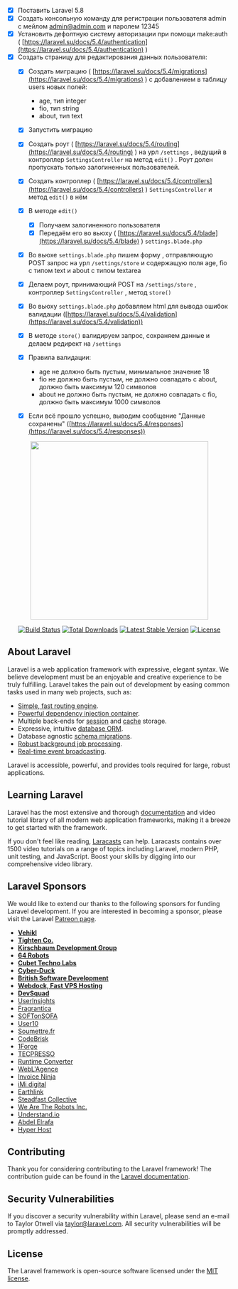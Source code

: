 - [x]  Поставить Laravel 5.8
- [x]  Создать консольную команду для регистрации пользователя admin с мейлом admin@admin.com и паролем 12345
- [x]  Установить дефолтную систему авторизации при помощи make:auth ( [https://laravel.su/docs/5.4/authentication](https://laravel.su/docs/5.4/authentication) )
- [x]  Создать страницу для редактирования данных пользователя:
    - [x]  Создать миграцию ( [https://laravel.su/docs/5.4/migrations](https://laravel.su/docs/5.4/migrations) ) с добавлением в таблицу users новых полей:
        - age, тип integer
        - fio, тип string
        - about, тип text
    - [x]  Запустить миграцию
    - [x]  Создать роут ( [https://laravel.su/docs/5.4/routing](https://laravel.su/docs/5.4/routing) ) на урл `/settings` , ведущий в контроллер `SettingsController` на метод  `edit()` . Роут долен пропускать только залогиненных пользователей.
    - [x]  Создать контроллер ( [https://laravel.su/docs/5.4/controllers](https://laravel.su/docs/5.4/controllers) ) `SettingsController` и метод `edit()` в нём
    - [x]  В методе `edit()`
        - [x]  Получаем залогиненного пользователя
        - [x]  Передаём его во вьюху ( [https://laravel.su/docs/5.4/blade](https://laravel.su/docs/5.4/blade) ) `settings.blade.php`
    - [x]  Во вьюхе `settings.blade.php` пишем форму , отправляющую POST запрос на урл `/settings/store` и содержащую поля age, fio с типом text и about с типом textarea
    - [x]  Делаем роут, принимающий POST на `/settings/store` , контроллер `SettingsController` , метод `store()`
    - [x]  Во вьюху `settings.blade.php` добавляем html для вывода ошибок валидации ([https://laravel.su/docs/5.4/validation](https://laravel.su/docs/5.4/validation))
    - [x]  В методе `store()` валидируем запрос, сохраняем данные и делаем редирект на `/settings`
    - [x]  Правила валидации:
        - age не должно быть пустым, минимальное значение 18
        - fio не должно быть пустым, не должно совпадать с about, должно быть максимум 120 символов
        - about не должно быть пустым, не должно совпадать с fio, должно быть максимум 1000 символов
    - [x]  Если всё прошло успешно, выводим сообщение "Данные сохранены" ([https://laravel.su/docs/5.4/responses](https://laravel.su/docs/5.4/responses))



<p align="center"><img src="https://res.cloudinary.com/dtfbvvkyp/image/upload/v1566331377/laravel-logolockup-cmyk-red.svg" width="400"></p>

<p align="center">
<a href="https://travis-ci.org/laravel/framework"><img src="https://travis-ci.org/laravel/framework.svg" alt="Build Status"></a>
<a href="https://packagist.org/packages/laravel/framework"><img src="https://poser.pugx.org/laravel/framework/d/total.svg" alt="Total Downloads"></a>
<a href="https://packagist.org/packages/laravel/framework"><img src="https://poser.pugx.org/laravel/framework/v/stable.svg" alt="Latest Stable Version"></a>
<a href="https://packagist.org/packages/laravel/framework"><img src="https://poser.pugx.org/laravel/framework/license.svg" alt="License"></a>
</p>

## About Laravel

Laravel is a web application framework with expressive, elegant syntax. We believe development must be an enjoyable and creative experience to be truly fulfilling. Laravel takes the pain out of development by easing common tasks used in many web projects, such as:

- [Simple, fast routing engine](https://laravel.com/docs/routing).
- [Powerful dependency injection container](https://laravel.com/docs/container).
- Multiple back-ends for [session](https://laravel.com/docs/session) and [cache](https://laravel.com/docs/cache) storage.
- Expressive, intuitive [database ORM](https://laravel.com/docs/eloquent).
- Database agnostic [schema migrations](https://laravel.com/docs/migrations).
- [Robust background job processing](https://laravel.com/docs/queues).
- [Real-time event broadcasting](https://laravel.com/docs/broadcasting).

Laravel is accessible, powerful, and provides tools required for large, robust applications.

## Learning Laravel

Laravel has the most extensive and thorough [documentation](https://laravel.com/docs) and video tutorial library of all modern web application frameworks, making it a breeze to get started with the framework.

If you don't feel like reading, [Laracasts](https://laracasts.com) can help. Laracasts contains over 1500 video tutorials on a range of topics including Laravel, modern PHP, unit testing, and JavaScript. Boost your skills by digging into our comprehensive video library.

## Laravel Sponsors

We would like to extend our thanks to the following sponsors for funding Laravel development. If you are interested in becoming a sponsor, please visit the Laravel [Patreon page](https://patreon.com/taylorotwell).

- **[Vehikl](https://vehikl.com/)**
- **[Tighten Co.](https://tighten.co)**
- **[Kirschbaum Development Group](https://kirschbaumdevelopment.com)**
- **[64 Robots](https://64robots.com)**
- **[Cubet Techno Labs](https://cubettech.com)**
- **[Cyber-Duck](https://cyber-duck.co.uk)**
- **[British Software Development](https://www.britishsoftware.co)**
- **[Webdock, Fast VPS Hosting](https://www.webdock.io/en)**
- **[DevSquad](https://devsquad.com)**
- [UserInsights](https://userinsights.com)
- [Fragrantica](https://www.fragrantica.com)
- [SOFTonSOFA](https://softonsofa.com/)
- [User10](https://user10.com)
- [Soumettre.fr](https://soumettre.fr/)
- [CodeBrisk](https://codebrisk.com)
- [1Forge](https://1forge.com)
- [TECPRESSO](https://tecpresso.co.jp/)
- [Runtime Converter](http://runtimeconverter.com/)
- [WebL'Agence](https://weblagence.com/)
- [Invoice Ninja](https://www.invoiceninja.com)
- [iMi digital](https://www.imi-digital.de/)
- [Earthlink](https://www.earthlink.ro/)
- [Steadfast Collective](https://steadfastcollective.com/)
- [We Are The Robots Inc.](https://watr.mx/)
- [Understand.io](https://www.understand.io/)
- [Abdel Elrafa](https://abdelelrafa.com)
- [Hyper Host](https://hyper.host)

## Contributing

Thank you for considering contributing to the Laravel framework! The contribution guide can be found in the [Laravel documentation](https://laravel.com/docs/contributions).

## Security Vulnerabilities

If you discover a security vulnerability within Laravel, please send an e-mail to Taylor Otwell via [taylor@laravel.com](mailto:taylor@laravel.com). All security vulnerabilities will be promptly addressed.

## License

The Laravel framework is open-source software licensed under the [MIT license](https://opensource.org/licenses/MIT).
